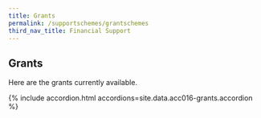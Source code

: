 ```yaml
---
title: Grants
permalink: /supportschemes/grantschemes
third_nav_title: Financial Support
---
```


## Grants

Here are the grants currently available.

{% include accordion.html accordions=site.data.acc016-grants.accordion %}
